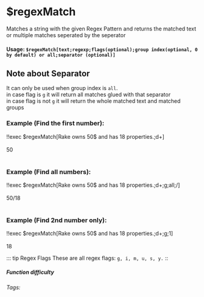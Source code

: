 # $regexMatch
Matches a string with the given Regex Pattern and returns the matched text or multiple matches seperated by the seperator 

#### Usage: `$regexMatch[text;regexp;flags(optional);group index(optional, 0 by default) or all;separator (optional)]`

## Note about Separator
It can only be used when group index is `all`.\
in case flag is `g` it will return all matches glued with that separator\
in case flag is not `g` it will return the whole matched text and matched groups

### Example (Find the first number):
<discord-messages>
          <discord-message :bot="false" role-color="#ffcc9a" author="Member">
        !!exec $regexMatch[Rake owns 50$ and has 18 properties.;d+]<br><br>
          </discord-message>
          <discord-message :bot="true" role-color="#0099ff" author="Custom Command" avatar="https://media.discordapp.net/avatars/725721249652670555/781224f90c3b841ba5b40678e032f74a.webp">
        50<br><br>
        </discord-message>
</discord-messages>

### Example (Find all numbers):
<discord-messages>
          <discord-message :bot="false" role-color="#ffcc9a" author="Member">
        !!exec $regexMatch[Rake owns 50$ and has 18 properties.;d+;g;all;/]<br><br>
          </discord-message>
          <discord-message :bot="true" role-color="#0099ff" author="Custom Command" avatar="https://media.discordapp.net/avatars/725721249652670555/781224f90c3b841ba5b40678e032f74a.webp">
        50/18<br><br>
        </discord-message>
</discord-messages>

### Example (Find 2nd number only):
<discord-messages>
          <discord-message :bot="false" role-color="#ffcc9a" author="Member">
        !!exec $regexMatch[Rake owns 50$ and has 18 properties.;d+;g;1]<br><br>
          </discord-message>
          <discord-message :bot="true" role-color="#0099ff" author="Custom Command" avatar="https://media.discordapp.net/avatars/725721249652670555/781224f90c3b841ba5b40678e032f74a.webp">
        18
        </discord-message>
</discord-messages>

::: tip Regex Flags
These are all regex flags: `g, i, m, u, s, y.`
::
##### Function difficulty <Badge type=" warning" text="Medium" vertical="middle" /> 
###### Tags: <Badge type="tip" text="regex" vertical="middle" /> <Badge type="tip" text="search" vertical="middle" /> <Badge type="tip" text="find" vertical="middle" /> <Badge type="tip" text="search" vertical="middle" /> <Badge type="tip" text="match" vertical="middle" />

